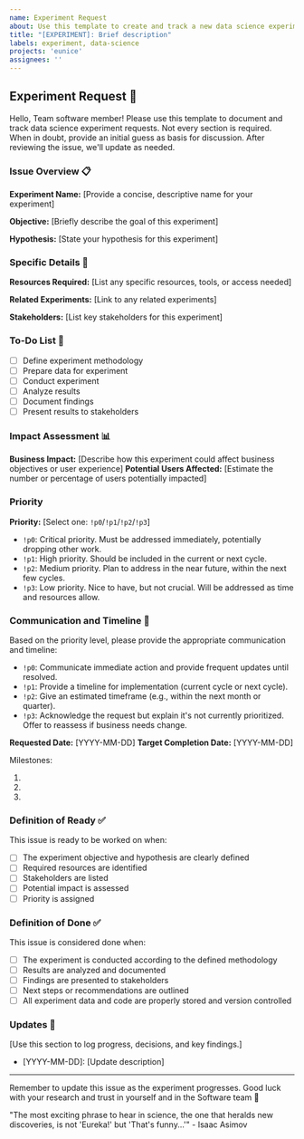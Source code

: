 ```yaml
---
name: Experiment Request
about: Use this template to create and track a new data science experiment
title: "[EXPERIMENT]: Brief description"
labels: experiment, data-science
projects: 'eunice'
assignees: ''
---
```


## Experiment Request 🧪

Hello, Team software member!
Please use this template to document and track data science experiment requests.
Not every section is required.
When in doubt, provide an initial guess as basis for discussion.
After reviewing the issue, we'll update as needed.

### Issue Overview 📋

**Experiment Name:** [Provide a concise, descriptive name for your experiment]

**Objective:** [Briefly describe the goal of this experiment]

**Hypothesis:** [State your hypothesis for this experiment]

### Specific Details 🔬

**Resources Required:** [List any specific resources, tools, or access needed]

**Related Experiments:** [Link to any related experiments]

**Stakeholders:** [List key stakeholders for this experiment]

### To-Do List 📝
- [ ] Define experiment methodology
- [ ] Prepare data for experiment
- [ ] Conduct experiment
- [ ] Analyze results
- [ ] Document findings
- [ ] Present results to stakeholders

### Impact Assessment 📊

**Business Impact:** [Describe how this experiment could affect business objectives or user experience]
**Potential Users Affected:** [Estimate the number or percentage of users potentially impacted]

### Priority

**Priority:** [Select one: `!p0`/`!p1`/`!p2`/`!p3`]
- `!p0`: Critical priority. Must be addressed immediately, potentially dropping other work.
- `!p1`: High priority. Should be included in the current or next cycle.
- `!p2`: Medium priority. Plan to address in the near future, within the next few cycles.
- `!p3`: Low priority. Nice to have, but not crucial. Will be addressed as time and resources allow.

### Communication and Timeline 📅

Based on the priority level, please provide the appropriate communication and timeline:

- `!p0`: Communicate immediate action and provide frequent updates until resolved.
- `!p1`: Provide a timeline for implementation (current cycle or next cycle).
- `!p2`: Give an estimated timeframe (e.g., within the next month or quarter).
- `!p3`: Acknowledge the request but explain it's not currently prioritized. Offer to reassess if business needs change.

**Requested Date:** [YYYY-MM-DD]
**Target Completion Date:** [YYYY-MM-DD]

Milestones:
1. [Milestone 1]: [Date]
2. [Milestone 2]: [Date]
3. [Milestone 3]: [Date]

### Definition of Ready ✅

This issue is ready to be worked on when:
- [ ] The experiment objective and hypothesis are clearly defined
- [ ] Required resources are identified
- [ ] Stakeholders are listed
- [ ] Potential impact is assessed
- [ ] Priority is assigned

### Definition of Done ✅

This issue is considered done when:
- [ ] The experiment is conducted according to the defined methodology
- [ ] Results are analyzed and documented
- [ ] Findings are presented to stakeholders
- [ ] Next steps or recommendations are outlined
- [ ] All experiment data and code are properly stored and version controlled

### Updates 🔄

[Use this section to log progress, decisions, and key findings.]

- [YYYY-MM-DD]: [Update description]

---

Remember to update this issue as the experiment progresses.
Good luck with your research and trust in yourself and in the Software team 🚀

"The most exciting phrase to hear in science, the one that heralds new discoveries, is not 'Eureka!' but 'That's funny...'" - Isaac Asimov
